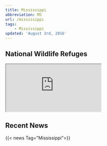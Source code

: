 ```yaml
---
title: Mississippi
abbreviation: MS
url: /mississippi
tags:
    - Mississippi
updated: 'August 3rd, 2016'
---
```


## National Wildlife Refuges
<iframe src="https://usfws.github.io/southeast-mega-map/?state=MS&layers=Refuges" class="state-map"></iframe>

## Recent News
{{< news Tag="Mississippi">}}
